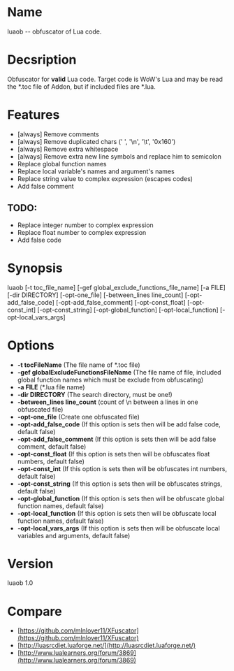 # Name
luaob -- obfuscator of Lua code.

# Decsription
Obfuscator for **valid** Lua code. Target code is WoW's Lua and may be read the *.toc file of Addon, but if included files are *.lua.

# Features
* [always] Remove comments
* [always] Remove duplicated chars (' ', '\n', '\t', '0x160')
* [always] Remove extra whitespace
* [always] Remove extra new line symbols and replace him to semicolon
* Replace global function names
* Replace local variable's names and argument's names
* Replace string value to complex expression (escapes codes)
* Add false comment

## TODO:
* Replace integer number to complex expression
* Replace float number to complex expression
* Add false code

# Synopsis
luaob [-t toc_file_name] [-gef global_exclude_functions_file_name] [-a FILE] [-dir DIRECTORY]
[-opt-one_file] [-between_lines line_count] [-opt-add_false_code] [-opt-add_false_comment] [-opt-const_float] [-opt-const_int] [-opt-const_string] [-opt-global_function] [-opt-local_function] [-opt-local_vars_args]

# Options
* **-t tocFileName** (The file name of *.toc file)
* **-gef globalExcludeFunctionsFileName** (The file name of file, included global function names which must be exclude from obfuscating)
* **-a FILE** (*.lua file name)
* **-dir DIRECTORY** (The search directory, must be one!)
* **-between_lines line_count** (count of \n between a lines in one obfuscated file)
* **-opt-one_file** (Create one obfuscated file)
* **-opt-add_false_code** (If this option is sets then will be add false code, default false)
* **-opt-add_false_comment** (If this option is sets then will be add false comment, default false)
* **-opt-const_float** (If this option is sets then will be obfuscates float numbers, default false)
* **-opt-const_int** (If this option is sets then will be obfuscates int numbers, default false)
* **-opt-const_string** (If this option is sets then will be obfuscates strings, default false)
* **-opt-global_function** (If this option is sets then will be obfuscate global function names, default false)
* **-opt-local_function** (If this option is sets then will be obfuscate local function names, default false)
* **-opt-local_vars_args** (If this option is sets then will be obfuscate local variables and arguments, default false)


# Version
luaob 1.0

# Compare
- [https://github.com/mlnlover11/XFuscator](https://github.com/mlnlover11/XFuscator)
- [http://luasrcdiet.luaforge.net/](http://luasrcdiet.luaforge.net/)
- [http://www.lualearners.org/forum/3869](http://www.lualearners.org/forum/3869)

